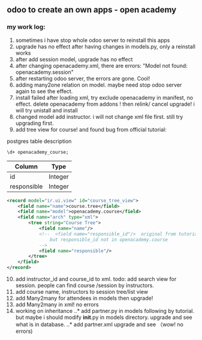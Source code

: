 ## odoo to create an own apps - open academy

### my work log:

1. sometimes i have stop whole odoo server to reinstall this apps
2. upgrade has no effect after having changes in models.py, only a reinstall works
3. after add session model, upgrade has no effect
4. after changing openacademy.xml, there are errors: "Model not found: openacademy.session"
5. after restarting odoo server, the errors are gone. Cool!
6. adding many2one relation on model. maybe need stop odoo server again to see the effect.
7. install failed after loading xml, try exclude openacademy in manifest, no effect.  delete openacademy from addons ! then relink/ cancel upgrade! i will try unistall and install
8. changed model add instructor. i will not change xml file first. still try upgrading first.
9. add tree view for course! and found bug from official tutorial:

postgres table description
```
\d+ openacademy_course;
```
| Column | Type |
| --- | --- |
| id| Integer|
| responsible| Integer|

```xml
<record model="ir.ui.view" id="course_tree_view">
    <field name="name">course.tree</field>
    <field name="model">openacademy.course</field>
    <field name="arch" type="xml">
        <tree string="Course Tree">
            <field name="name"/>
            <!--  <field name="responsible_id"/>  original from tutorial
                but responsible_id not in openacademy.course
            -->
            <field name="responsible"/>
        </tree>
    </field>
</record>
```
10. add instructor_id and course_id to xml. todo: add search view for session. people can find course /session by instructors.
11. add course name, instructors to session tree/list view
12. add Many2many for attendees in models then upgrade!
13. add Many2many in xml! no errors
14. working on inheritance
..* add partner.py in models following by tutorial. but maybe i should modify __init__.py in models directory. upgrade and see what is in database.
..* add partner.xml upgrade and see （wow! no errors)

